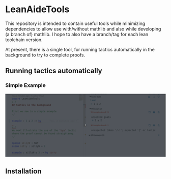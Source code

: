# LeanAideTools

This repository is intended to contain useful tools while minimizing dependencies to allow use with/without mathlib and also while developing (a branch of) mathlib. I hope to also have a branch/tag for each lean toolchain version.

At present, there is a single tool, for running tactics automatically in the background to try to complete proofs.

## Running tactics automatically

### Simple Example

![Simple Example](https://github.com/siddhartha-gadgil/LeanAideTools/blob/v4.7.0/assets/lat1.gif)

## Installation